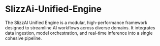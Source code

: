 # SlizzAi-Unified-Engine
The SlizzAI Unified Engine is a modular, high-performance framework designed to streamline AI workflows across diverse domains. It integrates data ingestion, model orchestration, and real-time inference into a single cohesive pipeline. 
